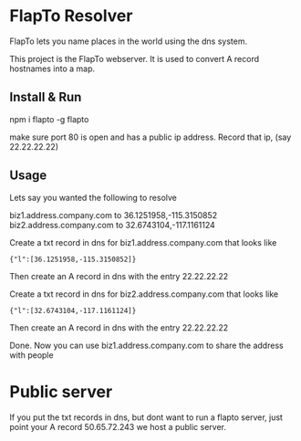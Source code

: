 FlapTo Resolver
===============

FlapTo lets you name places in the world using the dns system.

This project is the FlapTo webserver. It is used to convert A record hostnames into a map.

Install & Run
-------------

npm i flapto -g
flapto

make sure port 80 is open and has a public ip address. Record that ip, (say 22.22.22.22)

Usage
-----

Lets say you wanted the following to resolve

  biz1.address.company.com to 36.1251958,-115.3150852
  biz2.address.company.com to 32.6743104,-117.1161124

Create a txt record in dns for biz1.address.company.com that looks like

```
{"l":[36.1251958,-115.3150852]}
```

Then create an A record in dns with the entry 22.22.22.22

Create a txt record in dns for biz2.address.company.com that looks like

```
{"l":[32.6743104,-117.1161124]}
```

Then create an A record in dns with the entry 22.22.22.22

Done. Now you can use biz1.address.company.com to share the address with people

Public server
=============

If you put the txt records in dns, but dont want to run a flapto server, just point your A record 50.65.72.243
we host a public server.

